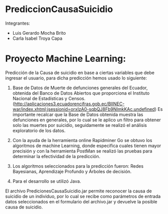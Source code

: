 # PrediccionCausaSuicidio
Integrantes:
-	Luis Gerardo Mocha Brito
-	Carla Isabel Troya Capa

# Proyecto Machine Learning: 
Predicción de la Causa de suicidio en base a ciertas variables que debe ingresar el usuario, para dicha predicción hemos usado lo siguiente:
1.	Base de Datos de Muerte de defunciones generales del Ecuador, obtenida del Banco de Datos Abiertos que proporciona el Instituto Nacional de Estadísticas y Censos.  (http://aplicaciones3.ecuadorencifras.gob.ec/BIINEC-war/index.xhtml;jsessionid=orxIzA0-sqbQJ8Fb9NImkKAc.undefined) 
Es importante recalcar que la Base de Datos obtenida muestra las defunciones en generales, por lo cual se le aplico un filtro para obtener solo las muertes por suicidio, seguidamente se realizó el análisis exploratorio de los datos.

2.	Con la ayuda de la herramienta online Rapidminer Go se obtuvo los algoritmos de machine Learning, donde especifica cuales tienen mayor precisión y con la herramienta PostMan se realizó las pruebas para determinar la efectividad de la predicción.

3.	Los algoritmos seleccionados para la predicción fueron: Redes Bayesianas, Aprendizaje Profundo y Árboles de decisión.
4.	Para el desarrollo se utilizó Java.

El archivo PredicionesCausaSuicidio.jar permite reconocer la causa de suicidio de un individuo, por lo cual se recibe como parámetros de entrada datos seleccionados en el formulario del archivo.jar y devuelve la posible causa de suicidio.
